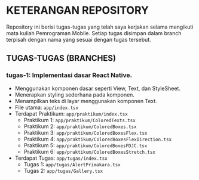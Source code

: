# KETERANGAN REPOSITORY

Repository ini berisi tugas-tugas yang telah saya kerjakan selama mengikuti mata kuliah Pemrograman Mobile. Setiap tugas disimpan dalam branch terpisah dengan nama yang sesuai dengan tugas tersebut.

## TUGAS-TUGAS (BRANCHES)

### **tugas-1**: Implementasi dasar React Native.

- Menggunakan komponen dasar seperti View, Text, dan StyleSheet.
- Menerapkan styling sederhana pada komponen.
- Menampilkan teks di layar menggunakan komponen Text.
- File utama: `app/index.tsx`
- Terdapat Praktikum: `app/praktikum/index.tsx`
  - Praktikum 1: `app/praktikum/ColoredTexts.tsx`
  - Praktikum 2: `app/praktikum/ColoredBoxes.tsx`
  - Praktikum 3: `app/praktikum/ColoredBoxesFlex.tsx`
  - Praktikum 4: `app/praktikum/ColoredBoxesFlexDirection.tsx`
  - Praktikum 5: `app/praktikum/ColoredBoxesFDJC.tsx`
  - Praktikum 6: `app/praktikum/ColoredBoxesStretch.tsx`
- Terdapat Tugas: `app/tugas/index.tsx`
  - Tugas 1: `app/tugas/AlertPrimakara.tsx`
  - Tugas 2: `app/tugas/Gallery.tsx`
